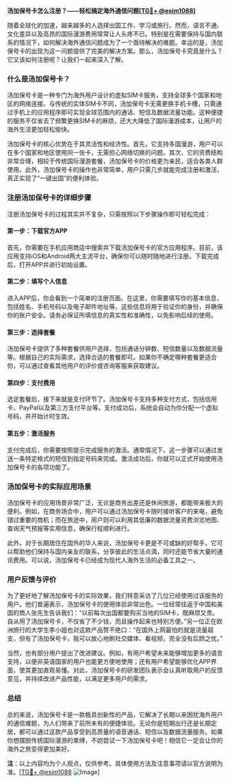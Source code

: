 **汤加保号卡怎么注册？——轻松搞定海外通信问题[[TG💪+ @esim1088](https://t.me/s/esim1088)]**

随着全球化的加速，越来越多的人选择出国工作、学习或旅行。然而，语言不通、文化差异以及高昂的国际漫游费用常常让人头疼不已。特别是在需要保持与国内联系的情况下，如何解决海外通信问题成为了一个亟待解决的难题。幸运的是，汤加保号卡的出现为这一问题提供了完美的解决方案。那么，汤加保号卡究竟是什么？它又该如何注册呢？让我们一起来深入了解。

### 什么是汤加保号卡？

汤加保号卡是一种专门为海外用户设计的虚拟SIM卡服务，支持全球多个国家和地区的网络连接。与传统的实体SIM卡不同，汤加保号卡无需更换手机卡槽，只需通过手机上的应用程序即可实现全球范围内的通话、短信及数据流量功能。这种便捷的服务不仅省去了频繁更换SIM卡的麻烦，还大大降低了国际漫游成本，让用户的海外生活更加轻松愉快。

汤加保号卡的核心优势在于其灵活性和经济性。首先，它支持多国漫游，用户可以在多个国家和地区使用同一张卡，无需担心网络切换的问题。其次，它的资费结构非常合理，相较于传统国际漫游套餐，汤加保号卡的价格更为亲民，适合各类人群使用。此外，汤加保号卡的操作也非常简单，用户只需几步就能完成注册和激活，真正实现了“一键出国”的便利体验。

### 注册汤加保号卡的详细步骤

注册汤加保号卡的过程其实并不复杂，只需按照以下步骤操作即可轻松完成：

#### 第一步：下载官方APP
首先，你需要在手机应用商店中搜索并下载汤加保号卡的官方应用程序。目前，该应用支持iOS和Android两大主流平台，确保你可以随时随地进行注册。下载完成后，打开APP并进行初始设置。

#### 第二步：填写个人信息
进入APP后，你会看到一个简单的注册页面。在这里，你需要填写你的基本信息，包括姓名、手机号码以及电子邮件地址等。这些信息将用于验证你的身份，并确保你的账户安全。请务必保证所填信息的真实性和准确性，以免影响后续的使用。

#### 第三步：选择套餐
汤加保号卡提供了多种套餐供用户选择，包括通话分钟数、短信数量以及数据流量等。根据自己的实际需求，选择合适的套餐即可。如果你不确定哪种套餐更适合你，可以通过查看其他用户的评价或咨询客服来获取建议。

#### 第四步：支付费用
选定套餐后，接下来就是支付环节了。汤加保号卡支持多种支付方式，包括信用卡、PayPal以及第三方支付平台等。支付成功后，系统会自动为你分配一个虚拟号码，并开始计时生效。

#### 第五步：激活服务
支付完成后，你需要按照提示完成服务的激活。通常情况下，这一步骤可以通过发送一条特定格式的短信到指定号码来完成。激活成功后，你就可以正式开始使用汤加保号卡的各项功能了。

### 汤加保号卡的实际应用场景

汤加保号卡的应用场景非常广泛，无论是商务出差还是休闲旅游，都能带来极大的便利。例如，在商务场合中，用户可以通过汤加保号卡随时接听客户的来电，避免错过重要的商机；而在旅途中，用户则可以利用其低廉的数据流量资费浏览地图、查询天气预报等实用信息，确保行程顺利进行。

此外，对于长期居住在国外的华人来说，汤加保号卡更是不可或缺的好帮手。它可以帮助他们保持与国内亲友的联系，分享彼此的生活点滴，同时还能节省大量的通讯费用。可以说，汤加保号卡已经成为现代人海外生活的必备工具之一。

### 用户反馈与评价

为了更好地了解汤加保号卡的实际效果，我们特意采访了几位已经使用过该服务的用户。他们普遍表示，汤加保号卡的使用体验非常出色。一位经常往返于中国和美国的商人张先生告诉我们：“以前每次出国都要购买当地的SIM卡，既麻烦又贵。自从用了汤加保号卡，不仅省了不少钱，而且操作起来也特别方便。”另一位正在欧洲旅行的大学生李小姐也对这款产品赞不绝口：“在国外上网最怕的就是流量超支，但有了汤加保号卡，我可以放心地刷社交媒体、看视频，完全没有后顾之忧。”

当然，也有部分用户提出了改进建议。例如，有用户希望未来能够增加更多的语言支持，以便非英语国家的用户也能更方便地使用；还有用户希望能够优化APP界面，使其更加直观易懂。对此，汤加保号卡的研发团队表示会认真听取用户的反馈意见，并持续改进产品性能，以满足更多用户的需求。

### 总结

总的来说，汤加保号卡是一款极具创新性的产品，它解决了长期以来困扰海外用户的通信难题，为人们带来了前所未有的便捷体验。无论你是短期出行还是长期定居，都可以通过这款产品享受到高质量的语音通话、短信以及数据流量服务。如果你想摆脱传统国际漫游的束缚，不妨尝试一下汤加保号卡吧！相信它一定会让你的海外之旅变得更加美好。

**注**：以上内容均为个人观点，仅供参考。具体使用方法及注意事项请以官方说明为准。[[TG💪+ @esim1088](https://t.me/s/esim1088) ![Image](https://i.postimg.cc/4NQfJmqS/Snipaste-2025-05-13-00-14-12.png)]